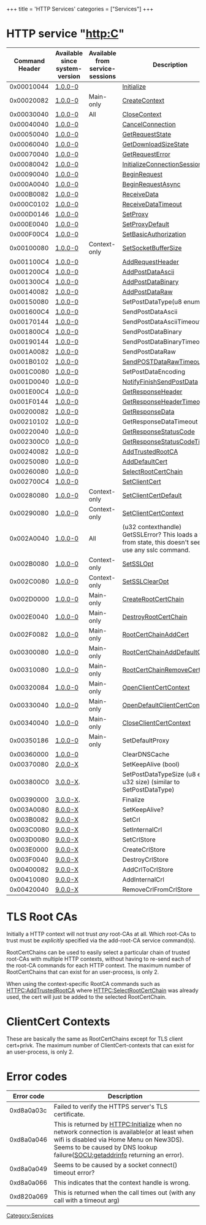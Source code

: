 +++
title = 'HTTP Services'
categories = ["Services"]
+++

# HTTP service "<http:C>"

| Command Header | Available since system-version | Available from service-sessions | Description                                                                                                |
|----------------|--------------------------------|---------------------------------|------------------------------------------------------------------------------------------------------------|
| 0x00010044     | [1.0.0-0](1.0.0-0 "wikilink")  |                                 | [Initialize](HTTPC:Initialize "wikilink")                                                                  |
| 0x00020082     | [1.0.0-0](1.0.0-0 "wikilink")  | Main-only                       | [CreateContext](HTTPC:CreateContext "wikilink")                                                            |
| 0x00030040     | [1.0.0-0](1.0.0-0 "wikilink")  | All                             | [CloseContext](HTTPC:CloseContext "wikilink")                                                              |
| 0x00040040     | [1.0.0-0](1.0.0-0 "wikilink")  |                                 | [CancelConnection](HTTPC:CancelConnection "wikilink")                                                      |
| 0x00050040     | [1.0.0-0](1.0.0-0 "wikilink")  |                                 | [GetRequestState](HTTPC:GetRequestState "wikilink")                                                        |
| 0x00060040     | [1.0.0-0](1.0.0-0 "wikilink")  |                                 | [GetDownloadSizeState](HTTPC:GetDownloadSizeState "wikilink")                                              |
| 0x00070040     | [1.0.0-0](1.0.0-0 "wikilink")  |                                 | [GetRequestError](HTTPC:GetRequestError "wikilink")                                                        |
| 0x00080042     | [1.0.0-0](1.0.0-0 "wikilink")  |                                 | [InitializeConnectionSession](HTTPC:InitializeConnectionSession "wikilink")                                |
| 0x00090040     | [1.0.0-0](1.0.0-0 "wikilink")  |                                 | [BeginRequest](HTTPC:BeginRequest "wikilink")                                                              |
| 0x000A0040     | [1.0.0-0](1.0.0-0 "wikilink")  |                                 | [BeginRequestAsync](HTTPC:BeginRequestAsync "wikilink")                                                    |
| 0x000B0082     | [1.0.0-0](1.0.0-0 "wikilink")  |                                 | [ReceiveData](HTTPC:ReceiveData "wikilink")                                                                |
| 0x000C0102     | [1.0.0-0](1.0.0-0 "wikilink")  |                                 | [ReceiveDataTimeout](HTTPC:ReceiveDataTimeout "wikilink")                                                  |
| 0x000D0146     | [1.0.0-0](1.0.0-0 "wikilink")  |                                 | [SetProxy](HTTPC:SetProxy "wikilink")                                                                      |
| 0x000E0040     | [1.0.0-0](1.0.0-0 "wikilink")  |                                 | [SetProxyDefault](HTTPC:SetProxyDefault "wikilink")                                                        |
| 0x000F00C4     | [1.0.0-0](1.0.0-0 "wikilink")  |                                 | [SetBasicAuthorization](HTTPC:SetBasicAuthorization "wikilink")                                            |
| 0x00100080     | [1.0.0-0](1.0.0-0 "wikilink")  | Context-only                    | [SetSocketBufferSize](HTTPC:SetSocketBufferSize "wikilink")                                                |
| 0x001100C4     | [1.0.0-0](1.0.0-0 "wikilink")  |                                 | [AddRequestHeader](HTTPC:AddRequestHeader "wikilink")                                                      |
| 0x001200C4     | [1.0.0-0](1.0.0-0 "wikilink")  |                                 | [AddPostDataAscii](HTTPC:AddPostDataAscii "wikilink")                                                      |
| 0x001300C4     | [1.0.0-0](1.0.0-0 "wikilink")  |                                 | [AddPostDataBinary](HTTPC:AddPostDataBinary "wikilink")                                                    |
| 0x00140082     | [1.0.0-0](1.0.0-0 "wikilink")  |                                 | [AddPostDataRaw](HTTPC:AddPostDataRaw "wikilink")                                                          |
| 0x00150080     | [1.0.0-0](1.0.0-0 "wikilink")  |                                 | SetPostDataType(u8 enum)                                                                                   |
| 0x001600C4     | [1.0.0-0](1.0.0-0 "wikilink")  |                                 | SendPostDataAscii                                                                                          |
| 0x00170144     | [1.0.0-0](1.0.0-0 "wikilink")  |                                 | SendPostDataAsciiTimeout                                                                                   |
| 0x001800C4     | [1.0.0-0](1.0.0-0 "wikilink")  |                                 | SendPostDataBinary                                                                                         |
| 0x00190144     | [1.0.0-0](1.0.0-0 "wikilink")  |                                 | SendPostDataBinaryTimeout                                                                                  |
| 0x001A0082     | [1.0.0-0](1.0.0-0 "wikilink")  |                                 | SendPostDataRaw                                                                                            |
| 0x001B0102     | [1.0.0-0](1.0.0-0 "wikilink")  |                                 | [SendPOSTDataRawTimeout](HTTPC:SendPOSTDataTimeout "wikilink")                                             |
| 0x001C0080     | [1.0.0-0](1.0.0-0 "wikilink")  |                                 | SetPostDataEncoding                                                                                        |
| 0x001D0040     | [1.0.0-0](1.0.0-0 "wikilink")  |                                 | [NotifyFinishSendPostData](HTTPC:NotifyFinishSendPostData "wikilink")                                      |
| 0x001E00C4     | [1.0.0-0](1.0.0-0 "wikilink")  |                                 | [GetResponseHeader](HTTPC:GetResponseHeader "wikilink")                                                    |
| 0x001F0144     | [1.0.0-0](1.0.0-0 "wikilink")  |                                 | [GetResponseHeaderTimeout](HTTPC:GetResponseHeaderTimeout "wikilink")                                      |
| 0x00200082     | [1.0.0-0](1.0.0-0 "wikilink")  |                                 | [GetResponseData](HTTPC:GetResponseData "wikilink")                                                        |
| 0x00210102     | [1.0.0-0](1.0.0-0 "wikilink")  |                                 | GetResponseDataTimeout                                                                                     |
| 0x00220040     | [1.0.0-0](1.0.0-0 "wikilink")  |                                 | [GetResponseStatusCode](HTTPC:GetResponseStatusCode "wikilink")                                            |
| 0x002300C0     | [1.0.0-0](1.0.0-0 "wikilink")  |                                 | [GetResponseStatusCodeTimeout](HTTPC:GetResponseStatusCodeTimeout "wikilink")                              |
| 0x00240082     | [1.0.0-0](1.0.0-0 "wikilink")  |                                 | [AddTrustedRootCA](HTTPC:AddTrustedRootCA "wikilink")                                                      |
| 0x00250080     | [1.0.0-0](1.0.0-0 "wikilink")  |                                 | [AddDefaultCert](HTTPC:AddDefaultCert "wikilink")                                                          |
| 0x00260080     | [1.0.0-0](1.0.0-0 "wikilink")  |                                 | [SelectRootCertChain](HTTPC:SelectRootCertChain "wikilink")                                                |
| 0x002700C4     | [1.0.0-0](1.0.0-0 "wikilink")  |                                 | [SetClientCert](HTTPC:SetClientCert "wikilink")                                                            |
| 0x00280080     | [1.0.0-0](1.0.0-0 "wikilink")  | Context-only                    | [SetClientCertDefault](HTTPC:SetClientCertDefault "wikilink")                                              |
| 0x00290080     | [1.0.0-0](1.0.0-0 "wikilink")  | Context-only                    | [SetClientCertContext](HTTPC:SetClientCertContext "wikilink")                                              |
| 0x002A0040     | [1.0.0-0](1.0.0-0 "wikilink")  | All                             | (u32 contexthandle) GetSSLError? This loads a value from state, this doesn't seem to use any sslc command. |
| 0x002B0080     | [1.0.0-0](1.0.0-0 "wikilink")  | Context-only                    | [SetSSLOpt](HTTPC:SetSSLOpt "wikilink")                                                                    |
| 0x002C0080     | [1.0.0-0](1.0.0-0 "wikilink")  | Context-only                    | [SetSSLClearOpt](HTTPC:SetSSLClearOpt "wikilink")                                                          |
| 0x002D0000     | [1.0.0-0](1.0.0-0 "wikilink")  | Main-only                       | [CreateRootCertChain](HTTPC:CreateRootCertChain "wikilink")                                                |
| 0x002E0040     | [1.0.0-0](1.0.0-0 "wikilink")  | Main-only                       | [DestroyRootCertChain](HTTPC:DestroyRootCertChain "wikilink")                                              |
| 0x002F0082     | [1.0.0-0](1.0.0-0 "wikilink")  | Main-only                       | [RootCertChainAddCert](HTTPC:RootCertChainAddCert "wikilink")                                              |
| 0x00300080     | [1.0.0-0](1.0.0-0 "wikilink")  | Main-only                       | [RootCertChainAddDefaultCert](HTTPC:RootCertChainAddDefaultCert "wikilink")                                |
| 0x00310080     | [1.0.0-0](1.0.0-0 "wikilink")  | Main-only                       | [RootCertChainRemoveCert](HTTPC:RootCertChainRemoveCert "wikilink")                                        |
| 0x00320084     | [1.0.0-0](1.0.0-0 "wikilink")  | Main-only                       | [OpenClientCertContext](HTTPC:OpenClientCertContext "wikilink")                                            |
| 0x00330040     | [1.0.0-0](1.0.0-0 "wikilink")  | Main-only                       | [OpenDefaultClientCertContext](HTTPC:OpenDefaultClientCertContext "wikilink")                              |
| 0x00340040     | [1.0.0-0](1.0.0-0 "wikilink")  | Main-only                       | [CloseClientCertContext](HTTPC:CloseClientCertContext "wikilink")                                          |
| 0x00350186     | [1.0.0-0](1.0.0-0 "wikilink")  | Main-only                       | SetDefaultProxy                                                                                            |
| 0x00360000     | [1.0.0-0](1.0.0-0 "wikilink")  |                                 | ClearDNSCache                                                                                              |
| 0x00370080     | [2.0.0-X](2.0.0-2 "wikilink")  |                                 | SetKeepAlive (bool)                                                                                        |
| 0x003800C0     | [3.0.0-X](3.0.0-5 "wikilink"). |                                 | SetPostDataTypeSize (u8 enum, u32 size) (similar to SetPostDataType)                                       |
| 0x00390000     | [3.0.0-X](3.0.0-5 "wikilink"). |                                 | Finalize                                                                                                   |
| 0x003A0080     | [8.0.0-X](8.0.0-18 "wikilink") |                                 | SetKeepAlive?                                                                                              |
| 0x003B0082     | [9.0.0-X](9.0.0-20 "wikilink") |                                 | SetCrl                                                                                                     |
| 0x003C0080     | [9.0.0-X](9.0.0-20 "wikilink") |                                 | SetInternalCrl                                                                                             |
| 0x003D0080     | [9.0.0-X](9.0.0-20 "wikilink") |                                 | SetCrlStore                                                                                                |
| 0x003E0000     | [9.0.0-X](9.0.0-20 "wikilink") |                                 | CreateCrlStore                                                                                             |
| 0x003F0040     | [9.0.0-X](9.0.0-20 "wikilink") |                                 | DestroyCrlStore                                                                                            |
| 0x00400082     | [9.0.0-X](9.0.0-20 "wikilink") |                                 | AddCrlToCrlStore                                                                                           |
| 0x00410080     | [9.0.0-X](9.0.0-20 "wikilink") |                                 | AddInternalCrl                                                                                             |
| 0x00420040     | [9.0.0-X](9.0.0-20 "wikilink") |                                 | RemoveCrlFromCrlStore                                                                                      |

# TLS Root CAs

Initially a HTTP context will not trust *any* root-CAs at all. Which
root-CAs to trust must be *explicitly* specified via the add-root-CA
service command(s).

RootCertChains can be used to easily select a particular chain of
trusted root-CAs with multiple HTTP contexts, without having to re-send
each of the root-CA commands for each HTTP context. The maximum number
of RootCertChains that can exist for an user-process, is only 2.

When using the context-specific RootCA commands such as
[HTTPC:AddTrustedRootCA](HTTPC:AddTrustedRootCA "wikilink") where
[HTTPC:SelectRootCertChain](HTTPC:SelectRootCertChain "wikilink") was
already used, the cert will just be added to the selected RootCertChain.

# ClientCert Contexts

These are basically the same as RootCertChains except for TLS client
cert+privk. The maximum number of ClientCert-contexts that can exist for
an user-process, is only 2.

# Error codes

| Error code | Description                                                                                                                                                                                                                                                                           |
|------------|---------------------------------------------------------------------------------------------------------------------------------------------------------------------------------------------------------------------------------------------------------------------------------------|
| 0xd8a0a03c | Failed to verify the HTTPS server's TLS certificate.                                                                                                                                                                                                                                  |
| 0xd8a0a046 | This is returned by [HTTPC:Initialize](HTTPC:Initialize "wikilink") when no network connection is available(or at least when wifi is disabled via Home Menu on New3DS). Seems to be caused by DNS lookup failure([SOCU:getaddrinfo](SOCU:getaddrinfo "wikilink") returning an error). |
| 0xd8a0a049 | Seems to be caused by a socket connect() timeout error?                                                                                                                                                                                                                               |
| 0xd8a0a066 | This indicates that the context handle is wrong.                                                                                                                                                                                                                                      |
| 0xd820a069 | This is returned when the call times out (with any call with a timeout arg)                                                                                                                                                                                                           |

[Category:Services](Category:Services "wikilink")